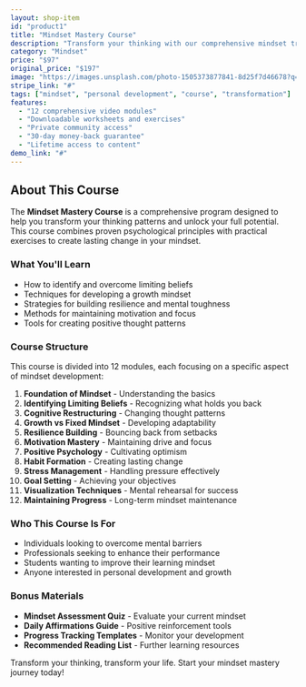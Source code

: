 ```yaml
---
layout: shop-item
id: "product1"
title: "Mindset Mastery Course"
description: "Transform your thinking with our comprehensive mindset training program."
category: "Mindset"
price: "$97"
original_price: "$197"
image: "https://images.unsplash.com/photo-1505373877841-8d25f7d46678?q=80&w=2672"
stripe_link: "#"
tags: ["mindset", "personal development", "course", "transformation"]
features:
  - "12 comprehensive video modules"
  - "Downloadable worksheets and exercises"
  - "Private community access"
  - "30-day money-back guarantee"
  - "Lifetime access to content"
demo_link: "#"
---
```


## About This Course

The **Mindset Mastery Course** is a comprehensive program designed to help you transform your thinking patterns and unlock your full potential. This course combines proven psychological principles with practical exercises to create lasting change in your mindset.

### What You'll Learn

- How to identify and overcome limiting beliefs
- Techniques for developing a growth mindset
- Strategies for building resilience and mental toughness
- Methods for maintaining motivation and focus
- Tools for creating positive thought patterns

### Course Structure

This course is divided into 12 modules, each focusing on a specific aspect of mindset development:

1. **Foundation of Mindset** - Understanding the basics
2. **Identifying Limiting Beliefs** - Recognizing what holds you back
3. **Cognitive Restructuring** - Changing thought patterns
4. **Growth vs Fixed Mindset** - Developing adaptability
5. **Resilience Building** - Bouncing back from setbacks
6. **Motivation Mastery** - Maintaining drive and focus
7. **Positive Psychology** - Cultivating optimism
8. **Habit Formation** - Creating lasting change
9. **Stress Management** - Handling pressure effectively
10. **Goal Setting** - Achieving your objectives
11. **Visualization Techniques** - Mental rehearsal for success
12. **Maintaining Progress** - Long-term mindset maintenance

### Who This Course Is For

- Individuals looking to overcome mental barriers
- Professionals seeking to enhance their performance
- Students wanting to improve their learning mindset
- Anyone interested in personal development and growth

### Bonus Materials

- **Mindset Assessment Quiz** - Evaluate your current mindset
- **Daily Affirmations Guide** - Positive reinforcement tools
- **Progress Tracking Templates** - Monitor your development
- **Recommended Reading List** - Further learning resources

Transform your thinking, transform your life. Start your mindset mastery journey today!
